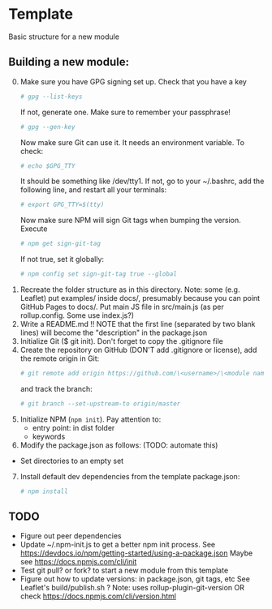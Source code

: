 # Template

Basic structure for a new module

## Building a new module:
0. Make sure you have GPG signing set up. Check that you have a key
   ```bash
   # gpg --list-keys
   ```
   If not, generate one. Make sure to remember your passphrase!
   ```bash
   # gpg --gen-key
   ```
   Now make sure Git can use it. It needs an environment variable. To check:
   ```bash
   # echo $GPG_TTY
   ```
   It should be something like /dev/tty1. If not, go to your ~/.bashrc, add
   the following line, and restart all your terminals:
   ```bash
   # export GPG_TTY=$(tty)
   ```
   Now make sure NPM will sign Git tags when bumping the version. Execute
   ```bash
   # npm get sign-git-tag
   ```
   If not true, set it globally:
   ```bash
   # npm config set sign-git-tag true --global
   ```
1. Recreate the folder structure as in this directory.
   Note: some (e.g. Leaflet) put examples/ inside docs/, presumably
   because you can point GitHub Pages to docs/.
   Put main JS file in src/main.js (as per rollup.config. Some use index.js?)
2. Write a README.md !! NOTE that the first line (separated by two blank lines)
   will become the "description" in the package.json
3. Initialize Git ($ git init). Don't forget to copy the .gitignore file
4. Create the repository on GitHub (DON'T add .gitignore or license), add the
   remote origin in Git:
   ```bash
   # git remote add origin https://github.com/\<username>/\<module name>.git
   ```
   and track the branch:
   ```bash
   # git branch --set-upstream-to origin/master
   ```
5. Initialize NPM (`npm init`). Pay attention to:
   - entry point: in dist folder
   - keywords
6.  Modify the package.json as follows: (TODO: automate this)
   - Set directories to an empty set
7. Install default dev dependencies from the template package.json:
   ```bash
   # npm install
   ```

## TODO
- Figure out peer dependencies
- Update ~/.npm-init.js to get a better npm init process. See
  https://devdocs.io/npm/getting-started/using-a-package.json
  Maybe see https://docs.npmjs.com/cli/init
- Test git pull? or fork? to start a new module from this template
- Figure out how to update versions: in package.json, git tags, etc
  See Leaflet's build/publish.sh ? Note: uses rollup-plugin-git-version
  OR check https://docs.npmjs.com/cli/version.html
